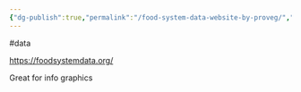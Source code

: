```yaml
---
{"dg-publish":true,"permalink":"/food-system-data-website-by-proveg/","tags":["#data"],"created":"2025-10-23T17:42:41.384+01:00","updated":"2025-10-23T18:06:08.595+01:00"}
---
```


#data 

https://foodsystemdata.org/

Great for info graphics